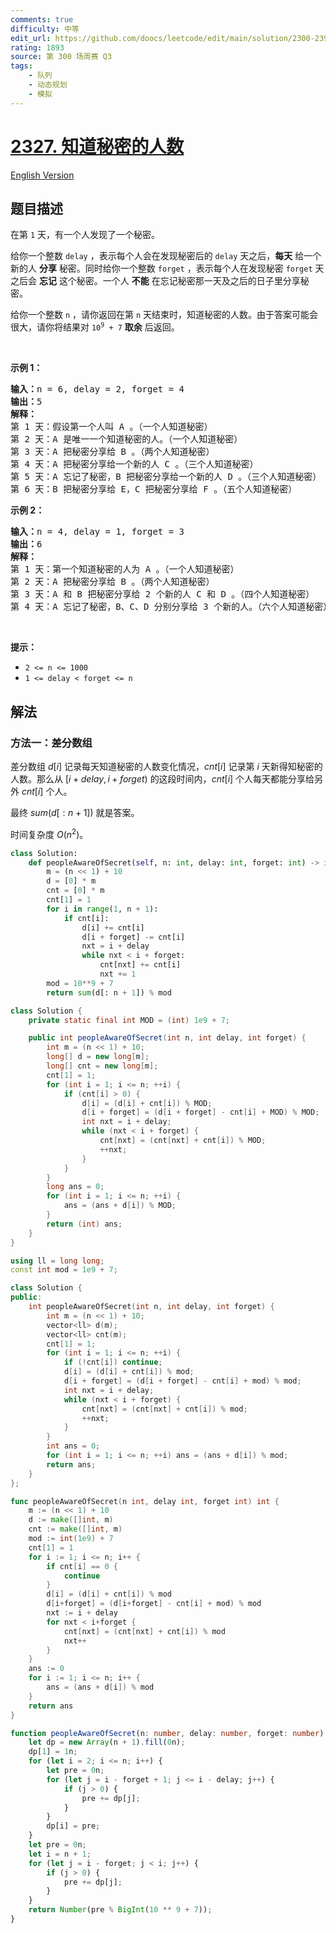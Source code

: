 ```yaml
---
comments: true
difficulty: 中等
edit_url: https://github.com/doocs/leetcode/edit/main/solution/2300-2399/2327.Number%20of%20People%20Aware%20of%20a%20Secret/README.md
rating: 1893
source: 第 300 场周赛 Q3
tags:
    - 队列
    - 动态规划
    - 模拟
---
```


# [2327. 知道秘密的人数](https://leetcode.cn/problems/number-of-people-aware-of-a-secret)

[English Version](/solution/2300-2399/2327.Number%20of%20People%20Aware%20of%20a%20Secret/README_EN.md)

## 题目描述

<!-- 这里写题目描述 -->

<p>在第 <code>1</code>&nbsp;天，有一个人发现了一个秘密。</p>

<p>给你一个整数&nbsp;<code>delay</code>&nbsp;，表示每个人会在发现秘密后的 <code>delay</code>&nbsp;天之后，<strong>每天</strong>&nbsp;给一个新的人&nbsp;<strong>分享</strong>&nbsp;秘密。同时给你一个整数&nbsp;<code>forget</code>&nbsp;，表示每个人在发现秘密&nbsp;<code>forget</code>&nbsp;天之后会&nbsp;<strong>忘记</strong>&nbsp;这个秘密。一个人&nbsp;<strong>不能</strong>&nbsp;在忘记秘密那一天及之后的日子里分享秘密。</p>

<p>给你一个整数&nbsp;<code>n</code>&nbsp;，请你返回在第 <code>n</code>&nbsp;天结束时，知道秘密的人数。由于答案可能会很大，请你将结果对&nbsp;<code>10<sup>9</sup> + 7</code>&nbsp;<strong>取余</strong>&nbsp;后返回。</p>

<p>&nbsp;</p>

<p><strong>示例 1：</strong></p>

<pre><b>输入：</b>n = 6, delay = 2, forget = 4
<b>输出：</b>5
<strong>解释：</strong>
第 1 天：假设第一个人叫 A 。（一个人知道秘密）
第 2 天：A 是唯一一个知道秘密的人。（一个人知道秘密）
第 3 天：A 把秘密分享给 B 。（两个人知道秘密）
第 4 天：A 把秘密分享给一个新的人 C 。（三个人知道秘密）
第 5 天：A 忘记了秘密，B 把秘密分享给一个新的人 D 。（三个人知道秘密）
第 6 天：B 把秘密分享给 E，C 把秘密分享给 F 。（五个人知道秘密）
</pre>

<p><strong>示例 2：</strong></p>

<pre><b>输入：</b>n = 4, delay = 1, forget = 3
<b>输出：</b>6
<strong>解释：</strong>
第 1 天：第一个知道秘密的人为 A 。（一个人知道秘密）
第 2 天：A 把秘密分享给 B 。（两个人知道秘密）
第 3 天：A 和 B 把秘密分享给 2 个新的人 C 和 D 。（四个人知道秘密）
第 4 天：A 忘记了秘密，B、C、D 分别分享给 3 个新的人。（六个人知道秘密）
</pre>

<p>&nbsp;</p>

<p><strong>提示：</strong></p>

<ul>
	<li><code>2 &lt;= n &lt;= 1000</code></li>
	<li><code>1 &lt;= delay &lt; forget &lt;= n</code></li>
</ul>

## 解法

### 方法一：差分数组

差分数组 $d[i]$ 记录每天知道秘密的人数变化情况，$cnt[i]$ 记录第 $i$ 天新得知秘密的人数。那么从 $[i+delay,i+forget)$ 的这段时间内，$cnt[i]$ 个人每天都能分享给另外 $cnt[i]$ 个人。

最终 $sum(d[:n+1])$ 就是答案。

时间复杂度 $O(n^2)$。

<!-- tabs:start -->

```python
class Solution:
    def peopleAwareOfSecret(self, n: int, delay: int, forget: int) -> int:
        m = (n << 1) + 10
        d = [0] * m
        cnt = [0] * m
        cnt[1] = 1
        for i in range(1, n + 1):
            if cnt[i]:
                d[i] += cnt[i]
                d[i + forget] -= cnt[i]
                nxt = i + delay
                while nxt < i + forget:
                    cnt[nxt] += cnt[i]
                    nxt += 1
        mod = 10**9 + 7
        return sum(d[: n + 1]) % mod
```

```java
class Solution {
    private static final int MOD = (int) 1e9 + 7;

    public int peopleAwareOfSecret(int n, int delay, int forget) {
        int m = (n << 1) + 10;
        long[] d = new long[m];
        long[] cnt = new long[m];
        cnt[1] = 1;
        for (int i = 1; i <= n; ++i) {
            if (cnt[i] > 0) {
                d[i] = (d[i] + cnt[i]) % MOD;
                d[i + forget] = (d[i + forget] - cnt[i] + MOD) % MOD;
                int nxt = i + delay;
                while (nxt < i + forget) {
                    cnt[nxt] = (cnt[nxt] + cnt[i]) % MOD;
                    ++nxt;
                }
            }
        }
        long ans = 0;
        for (int i = 1; i <= n; ++i) {
            ans = (ans + d[i]) % MOD;
        }
        return (int) ans;
    }
}
```

```cpp
using ll = long long;
const int mod = 1e9 + 7;

class Solution {
public:
    int peopleAwareOfSecret(int n, int delay, int forget) {
        int m = (n << 1) + 10;
        vector<ll> d(m);
        vector<ll> cnt(m);
        cnt[1] = 1;
        for (int i = 1; i <= n; ++i) {
            if (!cnt[i]) continue;
            d[i] = (d[i] + cnt[i]) % mod;
            d[i + forget] = (d[i + forget] - cnt[i] + mod) % mod;
            int nxt = i + delay;
            while (nxt < i + forget) {
                cnt[nxt] = (cnt[nxt] + cnt[i]) % mod;
                ++nxt;
            }
        }
        int ans = 0;
        for (int i = 1; i <= n; ++i) ans = (ans + d[i]) % mod;
        return ans;
    }
};
```

```go
func peopleAwareOfSecret(n int, delay int, forget int) int {
	m := (n << 1) + 10
	d := make([]int, m)
	cnt := make([]int, m)
	mod := int(1e9) + 7
	cnt[1] = 1
	for i := 1; i <= n; i++ {
		if cnt[i] == 0 {
			continue
		}
		d[i] = (d[i] + cnt[i]) % mod
		d[i+forget] = (d[i+forget] - cnt[i] + mod) % mod
		nxt := i + delay
		for nxt < i+forget {
			cnt[nxt] = (cnt[nxt] + cnt[i]) % mod
			nxt++
		}
	}
	ans := 0
	for i := 1; i <= n; i++ {
		ans = (ans + d[i]) % mod
	}
	return ans
}
```

```ts
function peopleAwareOfSecret(n: number, delay: number, forget: number): number {
    let dp = new Array(n + 1).fill(0n);
    dp[1] = 1n;
    for (let i = 2; i <= n; i++) {
        let pre = 0n;
        for (let j = i - forget + 1; j <= i - delay; j++) {
            if (j > 0) {
                pre += dp[j];
            }
        }
        dp[i] = pre;
    }
    let pre = 0n;
    let i = n + 1;
    for (let j = i - forget; j < i; j++) {
        if (j > 0) {
            pre += dp[j];
        }
    }
    return Number(pre % BigInt(10 ** 9 + 7));
}
```

<!-- tabs:end -->

<!-- end -->
